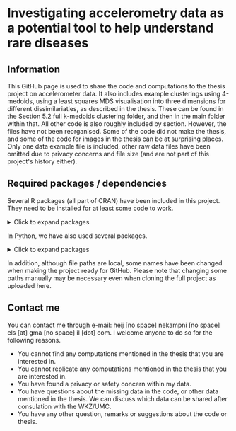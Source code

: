 # Investigating accelerometry data as a potential tool to help understand rare diseases

## Information
This GitHub page is used to share the code and computations to the thesis project on accelerometer data. 
It also includes example clusterings using 4-medoids, using a least squares MDS visualisation into three dimensions for different dissimilariaties, as described in the thesis. These can be found in the Section 5.2 full k-medoids clustering folder, and then in the main folder within that.
All other code is also roughly included by section. However, the files have not been reorganised. Some of the code did not make the thesis, and some of the code for images in the thesis can be at surprising places. 
Only one data example file is included, other raw data files have been omitted due to privacy concerns and file size (and are not part of this project's history either).

## Required packages / dependencies
Several R packages (all part of CRAN) have been included in this project. They need to be installed for at least some code to work.

<details>
  <summary>Click to expand packages</summary>

- tidyverse
- patchwork
- scales
- RColorBrewer
- lubridate
- read.gt3x
- PhysicalActivity
- nleqslv
- pracma
- latex2exp
- reshape
- data.table
- zeallot
- gganimate
- glue
- shiny
- av
- magick
- dbscan
- cluster
- plotly
- htmlwidgets
- htmltools
- smacof
- mclust
- rgl
- mvtnorm
- MASS
- meanShiftR
- GGally

</details>


In Python, we have also used several packages.

<details>
  <summary>Click to expand packages</summary>

- persistable
- numpy
- matplotlib
- pandas
- sklearn
  
</details>

In addition, although file paths are local, some names have been changed when making the project ready for GitHub.
Please note that changing some paths manually may be necessary even when cloning the full project as uploaded here.

## Contact me
You can contact me through e-mail: heij [no space] nekampni [no space] els [at] gma [no space] il [dot] com. 
I welcome anyone to do so for the following reasons.
- You cannot find any computations mentioned in the thesis that you are interested in.
- You cannot replicate any computations mentioned in the thesis that you are interested in.
- You have found a privacy or safety concern within my data.
- You have questions about the missing data in the code, or other data mentioned in the thesis. We can discuss which data can be shared after consulation with the WKZ/UMC.
- You have any other question, remarks or suggestions about the code or thesis.
